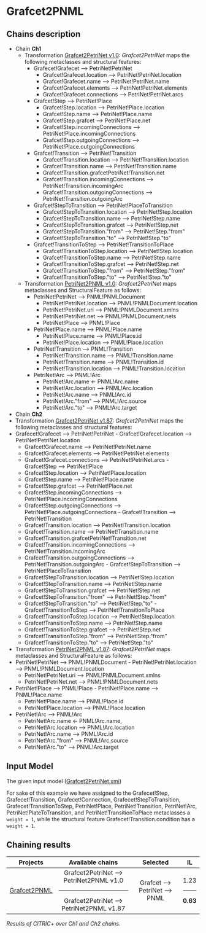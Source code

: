 # Grafcet2PNML

## Chains description
 - Chain **Ch1**
   - Transformation [Grafcet2PetriNet v1.0](../tool/case_study/Grafcet2PetriNet2PNML/v1.0/Grafcet2PetriNet.atl): _Grafcet2PetriNet_ maps the following metaclasses and structural features:
     - Grafecet!Grafecet --> PetriNet!PetriNet
       - Grafcet!Grafecet.location --> PetriNet!PetriNet.location
       - Grafcet!Grafecet.name --> PetriNet!PetriNet.name
       - Grafcet!Grafecet.elements --> PetriNet!PetriNet.elements
       - Grafcet!Grafecet.connections --> PetriNet!PetriNet.arcs
     - Grafcet!Step --> PetriNet!Place
       - Grafcet!Step.location --> PetriNet!Place.location
       - Grafcet!Step.name --> PetriNet!Place.name
       - Grafcet!Step.grafcet --> PetriNet!Place.net
       - Grafcet!Step.incomingConnections --> PetriNet!Place.incomingConnections
       - Grafcet!Step.outgoingConnections --> PetriNet!Place.outgoingConnections
     - Grafcet!Transition --> PetriNet!Transition
       - Grafcet!Transition.location --> PetriNet!Transition.location
       - Grafcet!Transition.name --> PetriNet!Transition.name
       - Grafcet!Transition.grafcetPetriNet!Transition.net
       - Grafcet!Transition.incomingConnections --> PetriNet!Transition.incomingArc
       - Grafcet!Transition.outgoingConnections --> PetriNet!Transition.outgoingArc
     - Grafcet!StepToTransition --> PetriNet!PlaceToTransition
       - Grafcet!StepToTransition.location --> PetriNet!Step.location
       - Grafcet!StepToTransition.name --> PetriNet!Step.name
       - Grafcet!StepToTransition.grafcet --> PetriNet!Step.net
       - Grafcet!StepToTransition."from" --> PetriNet!Step."from" 
       - Grafcet!StepToTransition."to" --> PetriNet!Step."to"
     - Grafcet!TransitionToStep --> PetriNet!TransitionToPlace
       - Grafcet!TransitionToStep.location --> PetriNet!Step.location
       - Grafcet!TransitionToStep.name --> PetriNet!Step.name
       - Grafcet!TransitionToStep.grafcet --> PetriNet!Step.net
       - Grafcet!TransitionToStep."from" --> PetriNet!Step."from" 
       - Grafcet!TransitionToStep."to" --> PetriNet!Step."to"
   - Transformation [PetriNet2PNML v1.0](../tool/case_study/Grafcet2PetriNet2PNML/v1.0/PetriNet2PNML.atl): _Grafcet2PetriNet_ maps metaclasses and StructuralFeature as follows:
     - PetriNet!PetriNet --> PNML!PNMLDocument
       - PetriNet!PetriNet.location --> PNML!PNMLDocument.location
       - PetriNet!PetriNet.uri --> PNML!PNMLDocument.xmlns
       - PetriNet!PetriNet.net --> PNML!PNMLDocument.nets
       - PetriNet!Place --> PNML!Place
     - PetriNet!Place.name --> PNML!Place.name
       - PetriNet!Place.name --> PNML!Place.id
       - PetriNet!Place.location --> PNML!Place.location
     - PetriNet!Transition --> PNML!Transition
       - PetriNet!Transition.name --> PNML!Transition.name
       - PetriNet!Transition.name --> PNML!Transition.id
       - PetriNet!Transition.location --> PNML!Transition.location
     - PetriNet!Arc --> PNML!Arc
       - PetriNet!Arc.name <- PNML!Arc.name
       - PetriNet!Arc.location --> PNML!Arc.location
       - PetriNet!Arc.name --> PNML!Arc.id
       - PetriNet!Arc."from" --> PNML!Arc.source
       - PetriNet!Arc."to" --> PNML!Arc.target
 - Chain **Ch2**
  - Transformation [Grafcet2PetriNet v1.87](../tool/case_study/Grafcet2PetriNet2PNML/v1.87/Grafcet2PetriNet.atl): _Grafcet2PetriNet_ maps the following metaclasses and structural features:
   - Grafecet!Grafecet --> PetriNet!PetriNet
    - Grafcet!Grafecet.location --> PetriNet!PetriNet.location
	  - Grafcet!Grafecet.name --> PetriNet!PetriNet.name
     - Grafcet!Grafecet.elements --> PetriNet!PetriNet.elements
     - Grafcet!Grafecet.connections --> PetriNet!PetriNet.arcs
    - Grafcet!Step --> PetriNet!Place
     - Grafcet!Step.location --> PetriNet!Place.location
	  - Grafcet!Step.name --> PetriNet!Place.name
	  - Grafcet!Step.grafcet --> PetriNet!Place.net
	  - Grafcet!Step.incomingConnections --> PetriNet!Place.incomingConnections
	  - Grafcet!Step.outgoingConnections --> PetriNet!Place.outgoingConnections
    - Grafcet!Transition --> PetriNet!Transition
     - Grafcet!Transition.location --> PetriNet!Transition.location
	  - Grafcet!Transition.name --> PetriNet!Transition.name
	  - Grafcet!Transition.grafcetPetriNet!Transition.net
  	  - Grafcet!Transition.incomingConnections --> PetriNet!Transition.incomingArc
	  - Grafcet!Transition.outgoingConnections --> PetriNet!Transition.outgoingArc
    - Grafcet!StepToTransition --> PetriNet!PlaceToTransition
     - Grafcet!StepToTransition.location --> PetriNet!Step.location
	  - Grafcet!StepToTransition.name --> PetriNet!Step.name
	  - Grafcet!StepToTransition.grafcet --> PetriNet!Step.net
	  - Grafcet!StepToTransition."from" --> PetriNet!Step."from" 
	  - Grafcet!StepToTransition."to" --> PetriNet!Step."to"
    - Grafcet!TransitionToStep --> PetriNet!TransitionToPlace
     - Grafcet!TransitionToStep.location --> PetriNet!Step.location
	  - Grafcet!TransitionToStep.name --> PetriNet!Step.name
	  - Grafcet!TransitionToStep.grafcet --> PetriNet!Step.net
	  - Grafcet!TransitionToStep."from" --> PetriNet!Step."from" 
	  - Grafcet!TransitionToStep."to" --> PetriNet!Step."to"
  - Transformation [PetriNet2PNML v1.87](../tool/case_study/Grafcet2PetriNet2PNML/v1.87/PetriNet2PNML.atl): _Grafcet2PetriNet_ maps metaclasses and StructuralFeature as follows:
   - PetriNet!PetriNet --> PNML!PNMLDocument
    - PetriNet!PetriNet.location --> PNML!PNMLDocument.location
	 - PetriNet!PetriNet.uri --> PNML!PNMLDocument.xmlns
	 - PetriNet!PetriNet.net --> PNML!PNMLDocument.nets
   - PetriNet!Place --> PNML!Place
    - PetriNet!Place.name --> PNML!Place.name
	 - PetriNet!Place.name --> PNML!Place.id
	 - PetriNet!Place.location --> PNML!Place.location
   - PetriNet!Arc --> PNML!Arc
	 - PetriNet!Arc.name <- PNML!Arc.name,
	 - PetriNet!Arc.location --> PNML!Arc.location
	 - PetriNet!Arc.name --> PNML!Arc.id
	 - PetriNet!Arc."from" --> PNML!Arc.source
	 - PetriNet!Arc."to" --> PNML!Arc.target

## Input Model

The given input model ([Grafcet2PetriNet.xmi](../tool/case_study/Grafcet2PetriNet2PNML/Grafcet2PetriNet.xmi)) 

For sake of this example we have assigned to the Grafecet!Step, Grafecet!Transition, Grafecet!Connection, Grafecet!StepToTransition, Grafecet!TransitionToStep, PetriNet!Place, PetriNet!Transition, PetriNet!Arc, PetriNet!PlateToTransition, and PetriNet!TransitionToPlace metaclasses a ```weight = 1```, while the  structural feature Grafecet!Transition.condition has a ```weight = 1```.

## Chaining results

| Projects  |  Available chains |  Selected |  IL |
|  :---:       |:---:|:---:|:---:|
| [Grafcet2PNML](../tool/case_study/Grafcet2PetriNet2PNML/) | Grafcet2PetriNet --> PetriNet2PNML v1.0 <hr/> Grafcet2PetriNet --> PetriNet2PNML v1.87 | Grafcet --> PetriNet --> PNML  | 1.23 <hr/> **0.63** |

<em>Results of CITRIC+ over Ch1 and Ch2 chains.</em>
